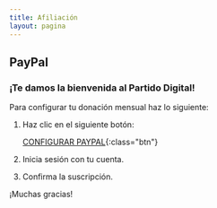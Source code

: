 ```yaml
---
title: Afiliación
layout: pagina
---
```


## PayPal

### ¡Te damos la bienvenida al Partido Digital!

Para configurar tu donación mensual haz lo siguiente:

1. Haz clic en el siguiente botón:

    [CONFIGURAR PAYPAL](https://www.paypal.com/cgi-bin/webscr?cmd=_s-xclick&hosted_button_id=Y83L6WHM2YNYY){:class="btn"}

2. Inicia sesión con tu cuenta.
3. Confirma la suscripción.

¡Muchas gracias!